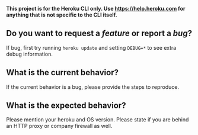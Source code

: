 **This project is for the Heroku CLI only. Use https://help.heroku.com for anything that is not specific to the CLI itself.**

Do you want to request a *feature* or report a *bug*?
-----------------------------------------------------
If bug, first try running `heroku update` and setting `DEBUG=*` to see extra debug information.

What is the current behavior?
-----------------------------
If the current behavior is a bug, please provide the steps to reproduce.

What is the expected behavior?
------------------------------
Please mention your heroku and OS version. Please state if you are behind an HTTP proxy or company firewall as well.
